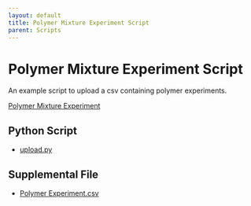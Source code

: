 ```yaml
---
layout: default
title: Polymer Mixture Experiment Script
parent: Scripts
---
```


# Polymer Mixture Experiment Script

An example script to upload a csv containing polymer experiments.

[Polymer Mixture Experiment](https://github.com/C-Accel-CRIPT/cript-ingestion-scripts/tree/master/afrl)

## Python Script
* [upload.py](./python_sdk_scripts/AFRL/upload.py)

## Supplemental File
* [Polymer Experiment.csv](./python_sdk_scripts/AFRL/Polymer%20Experiment.csv)
